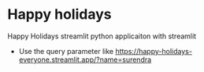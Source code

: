 # Happy holidays
Happy Holidays streamlit python applicaiton with streamlit

- Use the query parameter like https://happy-holidays-everyone.streamlit.app/?name=surendra
